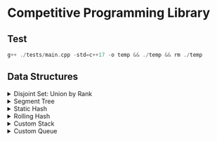 # Competitive Programming Library

## Test
```cpp
g++ ./tests/main.cpp -std=c++17 -o temp && ./temp && rm ./temp
```

## Data Structures

<details>
<summary>Disjoint Set: Union by Rank</summary>

### Initialization:
- Time Complexity: O(N)
- Space Complexity: O(N)

```cpp
 DisjointSet dsu(size);
```

### Operations

#### Find Set Representative
- Avg. Time Complexity: O(1)
- Time Complexity: O(log N)
- Space Complexity: O(1)

```cpp
dsu.find_set(int i);
```

#### Merge Set
- Avg. Time Complexity: O(1)
- Time Complexity: O(log N)
- Space Complexity: O(1)

```cpp
dsu.merge_set(int i, int j)
```

#### Check If Same Set
- Avg. Time Complexity: O(1)
- Time Complexity: O(log N)
- Space Complexity: O(1)

```cpp
dsu.is_same_set(int i, int j)
```

</details>

<details>
<summary>Segment Tree</summary>

### Initialization:
- Time Complexity: O(N)
- Space Complexity: O(N)

```cpp
SegmentTree<int> segment_tree(arr, 0, [&](int a, int b) {
    return a+b;
});
```

### Operations

#### Point Update
- Time Complexity: O(log N)
- Space Complexity: O(1)

```cpp
segment_tree.update(i, value);
```

#### Range Query
- Time Complexity: O(log N)
- Space Complexity: O(log N)

```cpp
segment_tree.get(i, j)
```

</details>


<details>
<summary>Static Hash</summary>

### Examples:
1. `StaticHash hash;`
2. `StaticHash hash(31);`
3. `StaticHash hash(31, 'a');`
4. `StaticHash hash(31, 'a', 1e9+9);`

</details>


<details>
<summary>Rolling Hash</summary>

### Examples:
1. `RollingHash hash;`
2. `RollingHash hash(31);`
3. `RollingHash hash(31, 'a');`
4. `RollingHash hash(31, 'a', 1e9+9);`

</details>


<details>
<summary>Custom Stack</summary>

### Usage
Can be used to build `min`/`max`/`sum`/`xor` Stack using any appropriate associative function

### Initialization:
```cpp
// Max Stack
CustomStack<int> st(0, [&](int a, int b) {
    return std::max(a, b);
});
```

### Operations:
1. `st.custom_value()`
2. `st.empty()`
3. `st.push(value)`
4. `st.pop()`
5. `st.size()`
6. `st.top()`

</details>

<details>
<summary>Custom Queue</summary>

### Usage
Can be used to build `min`/`max`/`sum`/`xor` Queue using any appropriate associative function

### Initialization:
```cpp
// Max Queue
CustomQueue<int> qu(0, [&](int a, int b) {
    return std::max(a, b);
});
```

### Operations:
1. `qu.custom_value()`
2. `qu.empty()`
3. `qu.front()`
4. `qu.push(value)`
5. `qu.pop()`
6. `qu.size()`

</details>